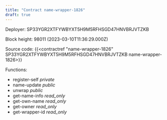 ```yaml
---
title: "Contract name-wrapper-1826"
draft: true
---
```

Deployer: SP33YGR2XTFYWBYXT5H9M5RFHSGD47HNVBRJVTZKB


 



Block height: 98011 (2023-03-10T11:36:29.000Z)

Source code: {{<contractref "name-wrapper-1826" SP33YGR2XTFYWBYXT5H9M5RFHSGD47HNVBRJVTZKB name-wrapper-1826>}}

Functions:

* register-self _private_
* name-update _public_
* unwrap _public_
* get-name-info _read_only_
* get-own-name _read_only_
* get-owner _read_only_
* get-wrapper-id _read_only_
